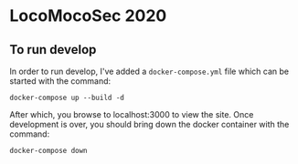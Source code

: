 # LocoMocoSec 2020


## To run develop

In order to run develop, I've added a `docker-compose.yml` file which can be started with the command:

```
docker-compose up --build -d
```
After which, you browse to localhost:3000 to view the site.  Once development is over, you should bring down the docker container with the command:

```
docker-compose down
```

